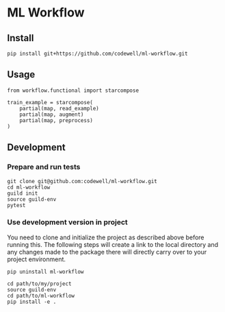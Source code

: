 # ML Workflow

## Install

    pip install git+https://github.com/codewell/ml-workflow.git

## Usage

    from workflow.functional import starcompose

    train_example = starcompose(
        partial(map, read_example)
        partial(map, augment)
        partial(map, preprocess)
    )

## Development

### Prepare and run tests

    git clone git@github.com:codewell/ml-workflow.git
    cd ml-workflow
    guild init
    source guild-env
    pytest

### Use development version in project
You need to clone and initialize the project as described above before
running this. The following steps will create a link to the local directory
and any changes made to the package there will directly carry over to your
project environment.

    pip uninstall ml-workflow

    cd path/to/my/project
    source guild-env
    cd path/to/ml-workflow
    pip install -e .
